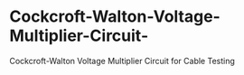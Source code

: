 # Cockcroft-Walton-Voltage-Multiplier-Circuit-
Cockcroft-Walton Voltage Multiplier Circuit for Cable Testing
